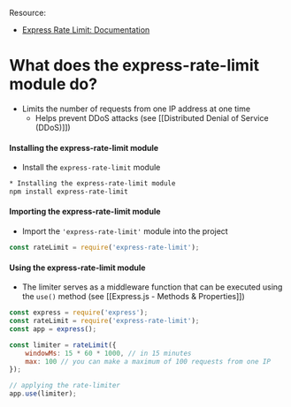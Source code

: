 Resource: 
* [Express Rate Limit: Documentation](https://www.npmjs.com/package/express-rate-limit)

# What does the express-rate-limit module do?
* Limits the number of requests from one IP address at one time 
	* Helps prevent DDoS attacks (see [[Distributed Denial of Service (DDoS)]])

#### Installing the express-rate-limit module
* Install the `express-rate-limit` module 
```bash
* Installing the express-rate-limit module
npm install express-rate-limit
```

#### Importing the express-rate-limit module
* Import the `'express-rate-limit'` module into the project
```js
const rateLimit = require('express-rate-limit');
```

#### Using the express-rate-limit module
* The limiter serves as a middleware function that can be executed using the `use()` method (see [[Express.js - Methods & Properties]])
```js
const express = require('express'); 
const rateLimit = require('express-rate-limit'); 
const app = express(); 

const limiter = rateLimit({ 
	windowMs: 15 * 60 * 1000, // in 15 minutes 
	max: 100 // you can make a maximum of 100 requests from one IP 
}); 

// applying the rate-limiter 
app.use(limiter);
```